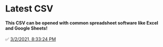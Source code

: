 # Latest CSV
#### This CSV can be opened with common spreadsheet software like Excel and Google Sheets!
✅ [3/2/2021, 8:33:24 PM](https://storage.googleapis.com/ptdp-staging.appspot.com/exports/canonical_facilities_1614735201106.csv)